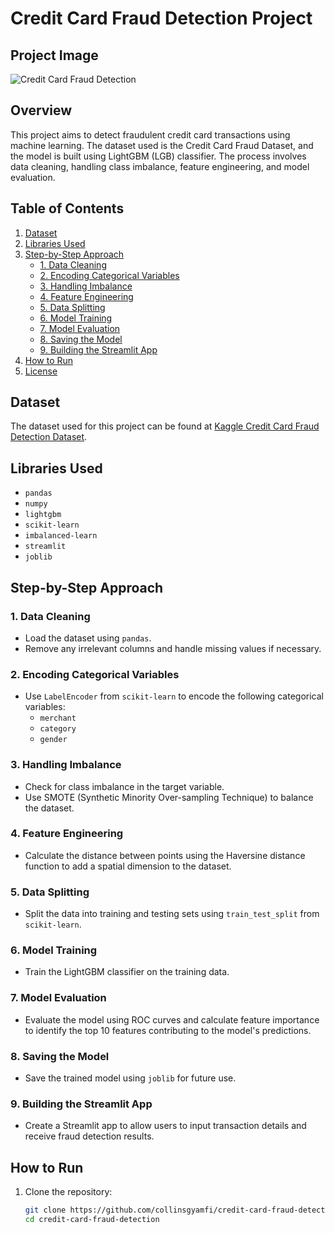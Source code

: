 # Credit Card Fraud Detection Project
## Project Image
![Credit Card Fraud Detection](images/Capture.png)

## Overview
This project aims to detect fraudulent credit card transactions using machine learning. The dataset used is the Credit Card Fraud Dataset, and the model is built using LightGBM (LGB) classifier. The process involves data cleaning, handling class imbalance, feature engineering, and model evaluation.

## Table of Contents
1. [Dataset](#dataset)
2. [Libraries Used](#libraries-used)
3. [Step-by-Step Approach](#step-by-step-approach)
   - [1. Data Cleaning](#1-data-cleaning)
   - [2. Encoding Categorical Variables](#2-encoding-categorical-variables)
   - [3. Handling Imbalance](#3-handling-imbalance)
   - [4. Feature Engineering](#4-feature-engineering)
   - [5. Data Splitting](#5-data-splitting)
   - [6. Model Training](#6-model-training)
   - [7. Model Evaluation](#7-model-evaluation)
   - [8. Saving the Model](#8-saving-the-model)
   - [9. Building the Streamlit App](#9-building-the-streamlit-app)
4. [How to Run](#how-to-run)
5. [License](#license)

## Dataset
The dataset used for this project can be found at [Kaggle Credit Card Fraud Detection Dataset](https://www.kaggle.com/datasets/dalpozz/creditcard-fraud).

## Libraries Used
- `pandas`
- `numpy`
- `lightgbm`
- `scikit-learn`
- `imbalanced-learn`
- `streamlit`
- `joblib`

## Step-by-Step Approach

### 1. Data Cleaning
- Load the dataset using `pandas`.
- Remove any irrelevant columns and handle missing values if necessary.

### 2. Encoding Categorical Variables
- Use `LabelEncoder` from `scikit-learn` to encode the following categorical variables:
  - `merchant`
  - `category`
  - `gender`

### 3. Handling Imbalance
- Check for class imbalance in the target variable.
- Use SMOTE (Synthetic Minority Over-sampling Technique) to balance the dataset.

### 4. Feature Engineering
- Calculate the distance between points using the Haversine distance function to add a spatial dimension to the dataset.

### 5. Data Splitting
- Split the data into training and testing sets using `train_test_split` from `scikit-learn`.

### 6. Model Training
- Train the LightGBM classifier on the training data.

### 7. Model Evaluation
- Evaluate the model using ROC curves and calculate feature importance to identify the top 10 features contributing to the model's predictions.

### 8. Saving the Model
- Save the trained model using `joblib` for future use.

### 9. Building the Streamlit App
- Create a Streamlit app to allow users to input transaction details and receive fraud detection results.

## How to Run
1. Clone the repository:
   ```bash
   git clone https://github.com/collinsgyamfi/credit-card-fraud-detection.git
   cd credit-card-fraud-detection

